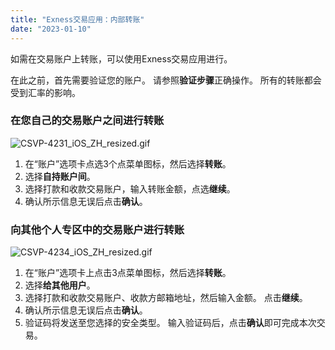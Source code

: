 ```yaml
---
title: "Exness交易应用：内部转账"
date: "2023-01-10"
---
```


如需在交易账户上转账，可以使用Exness交易应用进行。

在此之前，首先需要验证您的账户。 请参照**验证步骤**正确操作。 所有的转账都会受到汇率的影响。

### 在您自己的交易账户之间进行转账

![CSVP-4231_iOS_ZH_resized.gif](https://cdn.jsdelivr.net/gh/jarlin8/OSS@main/exhelp/CSVP-4231_iOS_ZH_resized.gif)

1. 在“账户”选项卡点选3个点菜单图标，然后选择**转账**。
2. 选择**自持账户间**。
3. 选择打款和收款交易账户，输入转账金额，点选**继续**。
4. 确认所示信息无误后点击**确认**。

### 向其他个人专区中的交易账户进行转账

![CSVP-4234_iOS_ZH_resized.gif](https://cdn.jsdelivr.net/gh/jarlin8/OSS@main/exhelp/CSVP-4234_iOS_ZH_resized.gif)

1. 在“账户”选项卡上点击3点菜单图标，然后选择**转账**。
2. 选择**给其他用户**。
3. 选择打款和收款交易账户、收款方邮箱地址，然后输入金额。 点击**继续**。
4. 确认所示信息无误后点击**确认**。
5. 验证码将发送至您选择的安全类型。 输入验证码后，点击**确认**即可完成本次交易。
